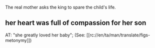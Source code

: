 The real mother asks the king to spare the child's life.

## her heart was full of compassion for her son ##

AT: "she greatly loved her baby"; (See: [[rc://en/ta/man/translate/figs-metonymy]])